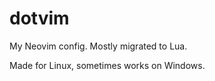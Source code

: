 dotvim
======

My Neovim config.  Mostly migrated to Lua.

Made for Linux, sometimes works on Windows.
